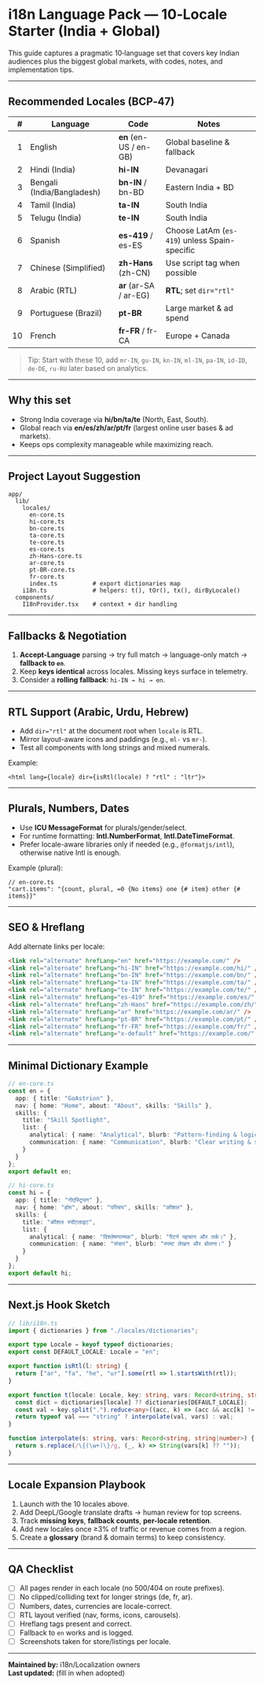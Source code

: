 # i18n Language Pack — 10‑Locale Starter (India + Global)

This guide captures a pragmatic 10‑language set that covers key Indian audiences plus the biggest global markets, with codes, notes, and implementation tips.

---

## Recommended Locales (BCP‑47)

| # | Language | Code | Notes |
|---:|---|---|---|
| 1 | English | **en** (en-US / en-GB) | Global baseline & fallback |
| 2 | Hindi (India) | **hi-IN** | Devanagari |
| 3 | Bengali (India/Bangladesh) | **bn-IN** / bn-BD | Eastern India + BD |
| 4 | Tamil (India) | **ta-IN** | South India |
| 5 | Telugu (India) | **te-IN** | South India |
| 6 | Spanish | **es-419** / es-ES | Choose LatAm (`es-419`) unless Spain-specific |
| 7 | Chinese (Simplified) | **zh-Hans** (zh-CN) | Use script tag when possible |
| 8 | Arabic (RTL) | **ar** (ar-SA / ar-EG) | **RTL**; set `dir="rtl"` |
| 9 | Portuguese (Brazil) | **pt-BR** | Large market & ad spend |
| 10 | French | **fr-FR** / fr-CA | Europe + Canada |

> Tip: Start with these 10, add `mr-IN`, `gu-IN`, `kn-IN`, `ml-IN`, `pa-IN`, `id-ID`, `de-DE`, `ru-RU` later based on analytics.

---

## Why this set
- Strong India coverage via **hi/bn/ta/te** (North, East, South).
- Global reach via **en/es/zh/ar/pt/fr** (largest online user bases & ad markets).
- Keeps ops complexity manageable while maximizing reach.

---

## Project Layout Suggestion

```
app/
  lib/
    locales/
      en-core.ts
      hi-core.ts
      bn-core.ts
      ta-core.ts
      te-core.ts
      es-core.ts
      zh-Hans-core.ts
      ar-core.ts
      pt-BR-core.ts
      fr-core.ts
      index.ts          # export dictionaries map
    i18n.ts             # helpers: t(), tOr(), tx(), dirByLocale()
  components/
    I18nProvider.tsx    # context + dir handling
```

---

## Fallbacks & Negotiation

1. **Accept-Language** parsing → try full match → language-only match → **fallback to `en`**.
2. Keep **keys identical** across locales. Missing keys surface in telemetry.
3. Consider a **rolling fallback**: `hi-IN → hi → en`.

---

## RTL Support (Arabic, Urdu, Hebrew)

- Add `dir="rtl"` at the document root when `locale` is RTL.
- Mirror layout-aware icons and paddings (e.g., `ml-` vs `mr-`).
- Test all components with long strings and mixed numerals.

Example:
```tsx
<html lang={locale} dir={isRtl(locale) ? "rtl" : "ltr"}>
```

---

## Plurals, Numbers, Dates

- Use **ICU MessageFormat** for plurals/gender/select.
- For runtime formatting: **Intl.NumberFormat**, **Intl.DateTimeFormat**.
- Prefer locale-aware libraries only if needed (e.g., `@formatjs/intl`), otherwise native Intl is enough.

Example (plural):
```jsonc
// en-core.ts
"cart.items": "{count, plural, =0 {No items} one {# item} other {# items}}"
```

---

## SEO & Hreflang

Add alternate links per locale:
```html
<link rel="alternate" hrefLang="en" href="https://example.com/" />
<link rel="alternate" hrefLang="hi-IN" href="https://example.com/hi/" />
<link rel="alternate" hrefLang="bn-IN" href="https://example.com/bn/" />
<link rel="alternate" hrefLang="ta-IN" href="https://example.com/ta/" />
<link rel="alternate" hrefLang="te-IN" href="https://example.com/te/" />
<link rel="alternate" hrefLang="es-419" href="https://example.com/es/" />
<link rel="alternate" hrefLang="zh-Hans" href="https://example.com/zh/" />
<link rel="alternate" hrefLang="ar" href="https://example.com/ar/" />
<link rel="alternate" hrefLang="pt-BR" href="https://example.com/pt/" />
<link rel="alternate" hrefLang="fr-FR" href="https://example.com/fr/" />
<link rel="alternate" hrefLang="x-default" href="https://example.com/" />
```

---

## Minimal Dictionary Example

```ts
// en-core.ts
const en = {
  app: { title: "GoAstrion" },
  nav: { home: "Home", about: "About", skills: "Skills" },
  skills: {
    title: "Skill Spotlight",
    list: {
      analytical: { name: "Analytical", blurb: "Pattern‑finding & logic." },
      communication: { name: "Communication", blurb: "Clear writing & speaking." }
    }
  }
};
export default en;
```

```ts
// hi-core.ts
const hi = {
  app: { title: "गोएस्ट्रियन" },
  nav: { home: "होम", about: "परिचय", skills: "कौशल" },
  skills: {
    title: "कौशल स्पॉटलाइट",
    list: {
      analytical: { name: "विश्लेषणात्मक", blurb: "पैटर्न पहचान और तर्क।" },
      communication: { name: "संचार", blurb: "स्पष्ट लेखन और बोलना।" }
    }
  }
};
export default hi;
```

---

## Next.js Hook Sketch

```ts
// lib/i18n.ts
import { dictionaries } from "./locales/dictionaries";

export type Locale = keyof typeof dictionaries;
export const DEFAULT_LOCALE: Locale = "en";

export function isRtl(l: string) {
  return ["ar", "fa", "he", "ur"].some(rtl => l.startsWith(rtl));
}

export function t(locale: Locale, key: string, vars: Record<string, string|number> = {}) {
  const dict = dictionaries[locale] ?? dictionaries[DEFAULT_LOCALE];
  const val = key.split(".").reduce<any>((acc, k) => (acc && acc[k] != null ? acc[k] : undefined), dict) ?? key;
  return typeof val === "string" ? interpolate(val, vars) : val;
}

function interpolate(s: string, vars: Record<string, string|number>) {
  return s.replace(/\{(\w+)\}/g, (_, k) => String(vars[k] ?? ""));
}
```

---

## Locale Expansion Playbook

1. Launch with the 10 locales above.
2. Add DeepL/Google translate drafts → human review for top screens.
3. Track **missing keys**, **fallback counts**, **per-locale retention**.
4. Add new locales once ≥3% of traffic or revenue comes from a region.
5. Create a **glossary** (brand & domain terms) to keep consistency.

---

## QA Checklist

- [ ] All pages render in each locale (no 500/404 on route prefixes).  
- [ ] No clipped/colliding text for longer strings (de, fr, ar).  
- [ ] Numbers, dates, currencies are locale-correct.  
- [ ] RTL layout verified (nav, forms, icons, carousels).  
- [ ] Hreflang tags present and correct.  
- [ ] Fallback to `en` works and is logged.  
- [ ] Screenshots taken for store/listings per locale.  

---

**Maintained by:** i18n/Localization owners  
**Last updated:** (fill in when adopted)
